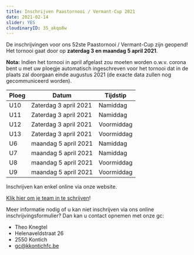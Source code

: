 ```yaml
---
title: Inschrijven Paastornooi / Vermant-Cup 2021
date: 2021-02-14
slider: YES
cloudinaryID: 35_akqo8w
---
```

De inschrijvingen voor ons 52ste Paastornooi / Vermant-Cup zijn geopend! Het tornooi gaat door op **zaterdag 3 en maandag 5 april 2021**.

**Nota:**
Indien het tornooi in april afgelast zou moeten worden o.w.v. corona bent u met uw ploegje automatisch ingeschreven voor het tornooi dat in de plaats zal doorgaan einde augustus 2021 (de exacte data zullen nog gecommuniceerd worden).

| Ploeg | Datum                 | Tijdstip   |
|-------|-----------------------|------------|
| U10   | Zaterdag 3 april 2021 | Namiddag   |
| U11   | Zaterdag 3 april 2021 | Namiddag   |
| U12   | Zaterdag 3 april 2021 | Voormiddag |
| U13   | Zaterdag 3 april 2021 | Voormiddag |
| U6    | maandag 5 april 2021  | Namiddag   |
| U7    | maandag 5 april 2021  | Namiddag   |
| U8    | maandag 5 april 2021  | Voormiddag |
| U9    | maandag 5 april 2021  | Voormiddag |

Inschrijven kan enkel online via onze website.

[Klik hier om je team in te schrijven](https://www.kkontichfc.be/jeugd/vermant-cup/online-registratie/ "Klik hier om je team in te schrijven")!

Meer informatie nodig of u kan niet inschrijven via ons online inschrijvingsformulier? Dan kan u contact opnemen met onze gc:
- Theo Knegtel
- Helenaveldstraat 26
- 2550 Kontich
- gc@kkontichfc.be
